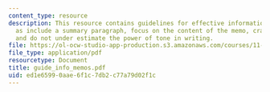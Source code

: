 ```yaml
---
content_type: resource
description: This resource contains guidelines for effective informational memos such
  as include a summary paragraph, focus on the content of the memo, craft the conclusion
  and do not under estimate the power of tone in writing.
file: https://ol-ocw-studio-app-production.s3.amazonaws.com/courses/11-225-argumentation-and-communication-fall-2006/ed1e65990aae6f1c7db2c77a79d02f1c_guide_info_memos.pdf
file_type: application/pdf
resourcetype: Document
title: guide_info_memos.pdf
uid: ed1e6599-0aae-6f1c-7db2-c77a79d02f1c
---
```

